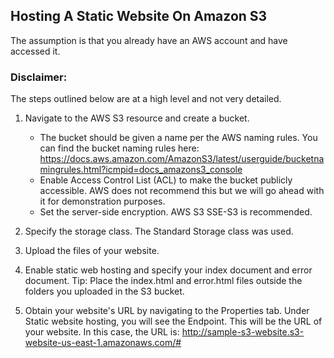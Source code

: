 <h2>Hosting A Static Website On Amazon S3</h2>

The assumption is that you already have an AWS account and have accessed it.

<h3>Disclaimer:</h3> The steps outlined below are at a high level and not very detailed.


1. Navigate to the AWS S3 resource and create a bucket.
   * The bucket should be given a name per the AWS naming rules. You can find the bucket naming rules here: https://docs.aws.amazon.com/AmazonS3/latest/userguide/bucketnamingrules.html?icmpid=docs_amazons3_console
   * Enable Access Control List (ACL) to make the bucket publicly accessible. AWS does not recommend this but we will go ahead with it for demonstration purposes.
   * Set the server-side encryption. AWS S3 SSE-S3 is recommended.
     
3. Specify the storage class. The Standard Storage class was used.
   
4. Upload the files of your website.
   
6. Enable static web hosting and specify your index document and error document.
   Tip: Place the index.html and error.html files outside the folders you uploaded in the S3 bucket.
   
8. Obtain your website's URL by navigating to the Properties tab. Under Static website hosting, you will see the Endpoint. This will be the URL of your website. In this case, the URL is: http://sample-s3-website.s3-website-us-east-1.amazonaws.com/#

